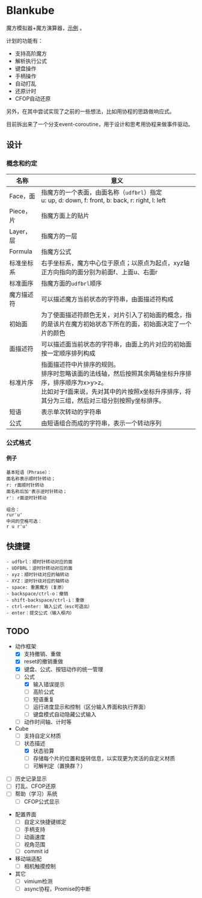 # Blankube

魔方模拟器+魔方演算器，[示例](https://edgesider.github.io/blankube) 。

计划的功能有：

- 支持高阶魔方
- 解析执行公式
- 键盘操作
- 手柄操作
- 自动打乱
- 还原计时
- CFOP自动还原

另外，在其中尝试实现了之前的一些想法，比如用协程的思路做响应式。

目前拆出来了一个分支event-coroutine，用于设计和思考用协程来做事件驱动。

## 设计

### 概念和约定

|名称|意义|
|---|---|
|Face，面|指魔方的一个表面，由面名称（`udfbrl`）指定<br>u: up, d: down, f: front, b: back, r: right, l: left|
|Piece，片|指魔方面上的贴片|
|Layer，层|指魔方的一层|
|Formula|指魔方公式|
|标准坐标系|右手坐标系，魔方中心位于原点；以原点为起点，xyz轴正方向指向的面分别为前面f、上面u、右面r|
|标准面序|指魔方面的`udfbrl`顺序|
|魔方描述符|可以描述魔方当前状态的字符串，由面描述符构成|
|初始面|为了使面描述符颜色无关，对片引入了初始面的概念，指的是该片在魔方初始状态下所在的面，初始面决定了一个片的颜色|
|面描述符|可以描述面当前状态的字符串，由面上的片对应的初始面按一定顺序排列构成|
|标准片序|指面描述符中片排序的规则。<br>排序时忽略该面的法线轴，然后按照其余两轴坐标升序排序，排序顺序为x>y>z。<br>比如对于f面来说，先对其中的片按照x坐标升序排序，将其分为三组，然后对三组分别按照y坐标排序。|
|短语|表示单次转动的字符串|
|公式|由短语组合而成的字符串，表示一个转动序列|

### 公式格式

#### 例子

```
基本短语（Phrase）：
面名称表示顺时针转动；
r: r面顺时针转动
面名称后加'表示逆时针转动；
r': r面逆时针转动

组合：
rur'u'
中间的空格可选：
r u r'u'
```

## 快捷键

```
- udfbrl：顺时针转动对应的面
- UDFBRL：逆时针转动对应的面
- xyz：顺时针绕对应的轴转动
- XYZ：逆时针绕对应的轴转动
- space: 重置魔方（复原）
- backspace/ctrl-o：撤销
- shift-backspace/ctrl-i：重做
- ctrl-enter: 输入公式（esc可退出）
- enter：提交公式（输入框内）
```

## TODO

- 动作框架
    - [x] 支持撤销、重做
    - [x] reset的撤销重做
    - [x] 键盘、公式、按钮动作的统一管理
    - [ ] 公式
        - [x] 输入错误提示
        - [ ] 高阶公式
        - [ ] 短语重复
        - [ ] 运行进度显示和控制（区分输入界面和执行界面）
        - [ ] 键盘模式自动隐藏公式输入
    - [ ] 动作时间轴、计时等

- Cube
    - [ ] 支持自定义材质
    - [ ] 状态描述
        - [x] 状态验算
        - [ ] 存储每个片的位置和旋转信息，以实现更为灵活的自定义材质
        - [ ] 可解判定（置换群？）

- [ ] 历史记录显示
- [ ] 打乱、CFOP还原
- [ ] 帮助（学习）系统
    - [ ] CFOP公式显示

- 配置界面
    - [ ] 自定义快捷键绑定
    - [ ] 手柄支持
    - [ ] 动画速度
    - [ ] 视角范围
    - [ ] commit id

- 移动端适配
    - [ ] 相机触摸控制

- 其它
    - [ ] vimium检测
    - [ ] async协程，Promise的中断
